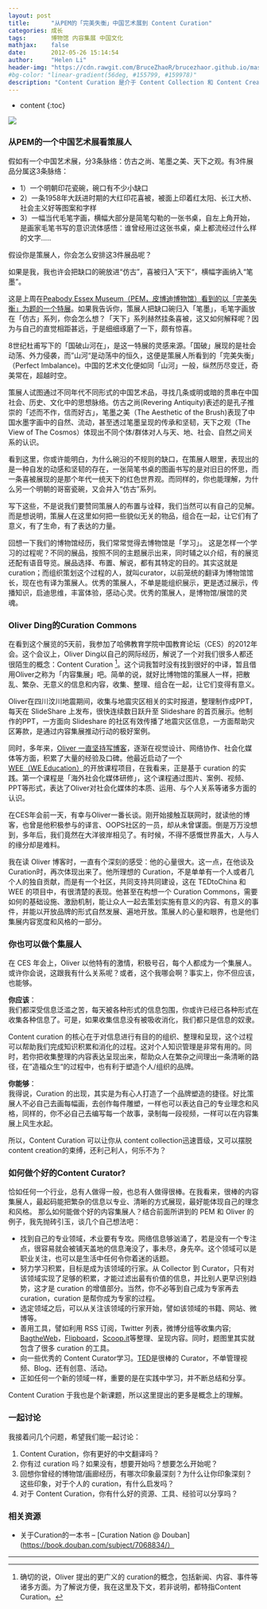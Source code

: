 ```yaml
---
layout: post
title:      "从PEM的「完美失衡」中国艺术展到 Content Curation"
categories: 成长
tags:       博物馆 内容集展 中国文化
mathjax:    false
date:       2012-05-26 15:14:54
author:     "Helen Li"
header-img: "https://cdn.rawgit.com/BruceZhaoR/brucezhaor.github.io/master/img/post/..."
#bg-color: "linear-gradient(56deg, #155799, #159978)"
description: "Content Curation 是介于 Content Collection 和 Content Creation 之间的一种新兴模式。"
---
```


* content
{:toc}

![](http://image.helenysli.top/helenysli120526PEM.png)

### 从PEM的一个中国艺术展看策展人
假如有一个中国艺术展，分3条脉络：仿古之尚、笔墨之美、天下之观。有3件展品分属这3条脉络：

- 1）一个明朝印花瓷碗，碗口有不少小缺口
- 2）一条1958年大跃进时期的大红印花喜被，被面上印着红太阳、长江大桥、社会主义好等图案和字样
- 3）一幅当代毛笔字画，横幅大部分是简笔勾勒的一张书桌，自左上角开始，是画家毛笔书写的意识流体感悟：谁曾经用过这张书桌，桌上都流经过什么样的文字…..

假设你是策展人，你会怎么安排这3件展品呢？

如果是我，我也许会把缺口的碗放进“仿古”，喜被归入”天下“，横幅字画纳入“笔墨”。

这是上周在[Peabody Essex Museum（PEM，皮博迪博物馆）看到的以「完美失衡」为题的一个特展](http://www.pem.org/sites/perfect-imbalance/index.php)。如果我告诉你，策展人把缺口碗归入「笔墨」，毛笔字画放在「仿古」系列，你会怎么想？「天下」系列赫然挂条喜被，这又如何解释呢？因为与自己的直觉相距甚远，于是细细琢磨了一下，颇有惊喜。

8世纪杜甫写下的「国破山河在」，是这一特展的灵感来源。「国破」展现的是社会动荡、外力侵袭，而”山河“是动荡中的恒久，这便是策展人所看到的「完美失衡」（Perfect Imbalance)。中国的艺术文化便如同「山河」一般，纵然历尽变迁，奇美常在，超越时空。

策展人试图通过不同年代不同形式的中国艺术品，寻找几条或明或暗的贯串在中国社会、历史、文化中的思想脉络。仿古之尚(Revering Antiquity)表述的是孔子推崇的「述而不作，信而好古」，笔墨之美（The Aesthetic of the Brush)表现了中国水墨字画中的自然、流动，甚至透过笔墨呈现的传承和坚韧，天下之观（The View of The Cosmos）体现出不同个体/群体对人与天、地、社会、自然之间关系的认识。

看到这里，你或许能明白，为什么碗沿的不规则的缺口，在策展人眼里，表现出的是一种自发的动感和坚韧的存在，一张简笔书桌的图画书写的是对旧日的怀思，而一条喜被展现的是那个年代一统天下的红色世界观。而同样的，你也能理解，为什么另一个明朝的哥窑瓷碗，又会并入“仿古”系列。

写下这些，不是说我们要赞同策展人的布置与诠释，我们当然可以有自己的见解。 而是想说明，策展人在这里如何把一些貌似无关的物品，组合在一起，让它们有了意义，有了生命，有了表达的力量。

回想一下我们的博物馆经历，我们常常觉得去博物馆是「学习」。 这是怎样一个学习的过程呢？不同的展品，按照不同的主题展示出来，同时辅之以介绍，有的展览还配有语音导览。展品选择、布置、解说，都有其特定的目的。其实这就是curation；而组织策划这个过程的人，就叫curator，以前笼统的翻译为博物馆馆长，现在也有译为策展人。优秀的策展人，不单是能组织展示，更是透过展示，传播知识，启迪思维，丰富体验，感动心灵。优秀的策展人，是博物馆/展馆的灵魂。

### Oliver Ding的Curation Commons

在看到这个展览的5天前，我参加了哈佛教育学院中国教育论坛（CES）的2012年会。这个会议上，Oliver Ding以自己的网际经历，解说了一个对我们很多人都还很陌生的概念：Content Curation [^1]。这个词我暂时没有找到很好的中译，暂且借用Oliver之称为「内容集展」吧。简单的说，就好比博物馆的策展人一样，把散乱、繁杂、无意义的信息和内容，收集、整理、组合在一起，让它们变得有意义。

Oliver在四川汶川地震期间，收集与地震灾区相关的实时报道，整理制作成PPT，每天在 SlideShare 上发布，很快连续数日跃升至 Slideshare 的首页展示。他制作的PPT，一方面向 Slideshare 的社区有效传播了地震灾区信息，一方面帮助灾区筹款，是通过内容集展推动行动的极好案例。

同时，多年来，[Oliver 一直坚持写博客](http://swordi.com)，逐渐在视觉设计、网络协作、社会化媒体等方面，积累了大量的经验及口碑。他最近启动了一个 [WEE（WE Education）](http://joinwee.com)的开放课程项目，在我看来，正是基于 curation 的实践。第一个课程是「海外社会化媒体研修」，这个课程通过图片、案例、视频、PPT等形式，表达了Oliver对社会化媒体的本质、运用、与个人关系等诸多方面的认识。

在CES年会前一天，有幸与Oliver一番长谈。刚开始接触互联网时，就读他的博客，也曾是他积极参与的译言、OOPS社区的一员，却从未曾谋面。倒是万万没想到，多年后，我们竟然在大洋彼岸相见了。有时候，不得不感慨世界虽大，人与人的缘分却是难料。

我在读 Oliver 博客时，一直有个深刻的感受：他的心量很大。这一点，在他谈及 Curation时，再次体现出来了。他所理想的 Curation，不是单单有一个人或者几个人的独自贡献，而是有一个社区，共同支持共同建设，这在 TEDtoChina 和 WEE 的项目中，有很清楚的表现。他甚至在构想一个 Curation Commons，需要如何的基础设施、激励机制，能让众人一起去策划实施有意义的内容、有意义的事件，并能以开放品牌的形式自然发展、遍地开放。策展人的心量和眼界，也是他们集展内容宽度和风格的一部分。

### 你也可以做个集展人
在 CES 年会上，Oliver 以他特有的激情，积极号召，每个人都成为一个集展人。或许你会说，这跟我有什么关系呢？或者，这个我哪会啊？事实上，你不但应该，也能够。

**你应该**：  
我们都深受信息泛滥之苦，每天被各种形式的信息包围，你或许已经已各种形式在收集各种信息了。可是，如果收集信息没有被吸收消化，我们都只是信息的奴隶。

Content curation 的核心在于对信息进行有目的的组织、整理和呈现，这个过程可以帮助我们完成知识积累和消化的过程。这对个人知识管理是非常有用的。同时，若你把收集整理的内容表达呈现出来，帮助众人在繁杂之间理出一条清晰的路径，在”造福众生“的过程中，也有利于塑造个人/组织的品牌。

**你能够**：  
我得说，Curation 的出现，其实是为有心人打造了一个品牌塑造的捷径。好比策展人不必自己去画每幅画，去创作每件雕塑，一样也可以表达自己的专业理念和风格，同样的，你不必自己去编写每一个故事，录制每一段视频，一样可以在内容集展上风生水起。

所以，Content Curation 可以让你从 content collection迅速晋级，又可以摆脱 content creation的束缚，还利己利人，何乐不为？

### 如何做个好的Content Curator?
恰如任何一个行业，总有人做得一般，也总有人做得很棒。在我看来，很棒的内容集展人，最起码能把繁杂的信息以专业、清晰的方式展现，最好能体现自己的理念和风格。 那么如何能做个好的内容集展人？结合前面所讲到的 PEM 和 Oliver 的例子，我先抛砖引玉，谈几个自己想法吧：

- 找到自己的专业领域，术业要有专攻。网络信息够汹涌了，若是没有一个专注点，很容易就会被铺天盖地的信息淹没了，事未尽，身先卒。这个领域可以是职业关注，也可以是生活中任何令你着迷的话题。
- 努力学习积累，目标是成为该领域的行家。从 Collector 到 Curator，只有对该领域实现了足够的积累，才能过滤出最有价值的信息，并比别人更早识别趋势，这才是 curation 的增值部分。当然，你不必等到自己成为专家再去 curation，curation 是帮你成为专家的过程。
- 选定领域之后，可以从关注该领域的行家开始，譬如该领域的书籍、网站、微博等。
- 善用工具，譬如利用 RSS 订阅，Twitter 列表，微博分组等收集内容; [BagtheWeb](http://www.bagtheweb.com)，[Flipboard](https://flipboard.com)，[Scoop.it](http://www.scoop.it)等整理、呈现内容。同时，题图里其实就包含了很多 curation 的工具。
- 向一些优秀的 Content Curator学习。[TED](http://www.ted.com)是很棒的 Curator，不单管理视频、Blog、还有创意、活动。
- 正如任何一个新的领域一样，重要的是在实践中学习，并不断总结和分享。

Content Curation 于我也是个新课题，所以这里提出的更多是概念上的理解。



### 一起讨论

我接着问几个问题，希望我们能一起讨论：

1. Content Curation，你有更好的中文翻译吗？
2. 你有过 curation 吗？如果没有，想要开始吗？想要怎么开始呢？
3. 回想你曾经的博物馆/画廊经历，有哪次印象最深刻？为什么让你印象深刻？这些印象，对于个人的 curation，有什么启发吗？
4. 对于 Content Curation，你有什么好的资源、工具、经验可以分享吗？

### 相关资源

- 关于Curation的一本书 – [Curation Nation @ Douban](https://book.douban.com/subject/7068834/）

----


[^1]: 确切的说，Oliver 提出的更广义的 curation的概念，包括新闻、内容、事件等诸多方面。为了解说方便，我在这里及下文，若非说明，都特指Content Curation。


